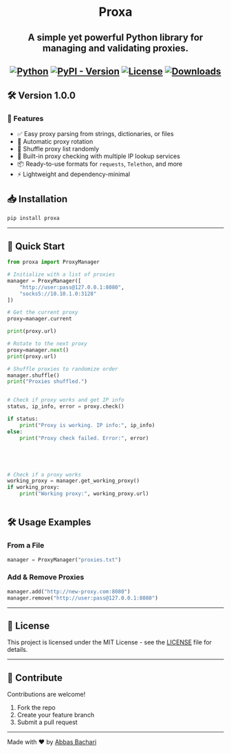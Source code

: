 
<h1 align="center">Proxa</h1>
<h2 align="center">A simple yet powerful Python library for managing and validating proxies.<h2>
<p align="center">
    <a href="https://github.com/abbas-bachari/proxa"><img src="https://img.shields.io/badge/Python%20-3.8+-green?style=plastic&logo=Python" alt="Python"></a>
    <a href="https://pypi.org/project/proxa/"><img src="https://img.shields.io/pypi/v/proxa?style=plastic" alt="PyPI - Version"></a>
    <a href="https://pypi.org/project/proxa/"><img src="https://img.shields.io/pypi/l/proxa?style=plastic" alt="License"></a>
    <a href="https://pepy.tech/project/proxa"><img src="https://pepy.tech/badge/proxa?style=flat-plastic" alt="Downloads"></a>
</p>

## 🛠️ Version 1.0.0

### 📌 Features

- ✅ Easy proxy parsing from strings, dictionaries, or files
- 🔄 Automatic proxy rotation
- 🔀 Shuffle proxy list randomly
- 🧪 Built-in proxy checking with multiple IP lookup services
- 📦 Ready-to-use formats for `requests`, `Telethon`, and more
- ⚡ Lightweight and dependency-minimal

## 📥 Installation

```bash
pip install proxa
```

---

## 🚀 Quick Start

```python
from proxa import ProxyManager

# Initialize with a list of proxies
manager = ProxyManager([
    "http://user:pass@127.0.0.1:8080",
    "socks5://10.10.1.0:3128"
])

# Get the current proxy
proxy=manager.current

print(proxy.url)

# Rotate to the next proxy
proxy=manager.next()
print(proxy.url)

# Shuffle proxies to randomize order
manager.shuffle()
print("Proxies shuffled.")


# Check if proxy works and get IP info
status, ip_info, error = proxy.check()

if status:
    print("Proxy is working. IP info:", ip_info)
else:
    print("Proxy check failed. Error:", error)





# Check if a proxy works
working_proxy = manager.get_working_proxy()
if working_proxy:
    print("Working proxy:", working_proxy.url)
    
```

## 🛠 Usage Examples

### From a File

```python
manager = ProxyManager("proxies.txt")
```

### Add & Remove Proxies

```python
manager.add("http://new-proxy.com:8080")
manager.remove("http://user:pass@127.0.0.1:8080")
```

---

## 📄 License

This project is licensed under the MIT License - see the [LICENSE](LICENSE) file for details.

---

## 🌟 Contribute

Contributions are welcome!

1. Fork the repo  
2. Create your feature branch  
3. Submit a pull request

---

Made with ❤️ by [Abbas Bachari](https://github.com/abbas-bachari)
